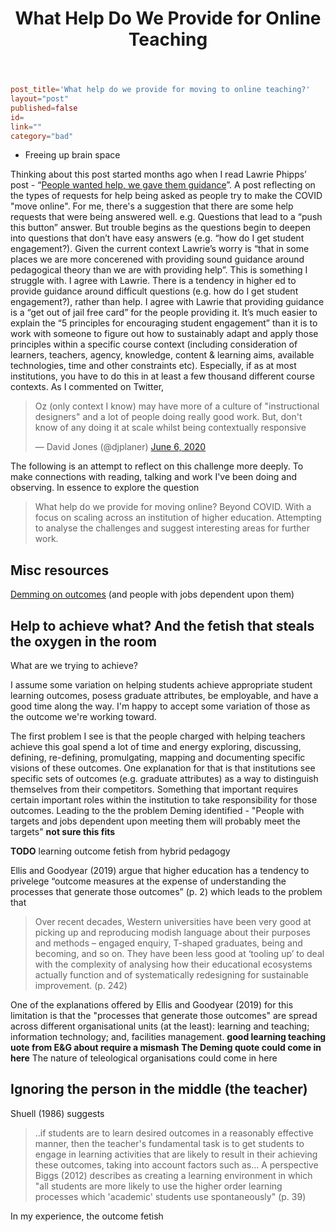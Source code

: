 ﻿---
backlinks:
- title: Blog posts
  url: /share/blog/blog-posts.html
title: What Help Do We Provide for Online Teaching
---
```toml
post_title='What help do we provide for moving to online teaching?'
layout="post"
published=false
id=
link=""
category="bad"
```

- Freeing up brain space



Thinking about this post started months ago when I read Lawrie Phipps’ post - “[People wanted help, we gave them guidance](https://lawriephipps.co.uk/reflections-week-twelve-people-wanted-help-we-gave-them-guidance/)”. A post reflecting on the types of requests for help being asked as people try to make the COVID "move online". For me, there's a suggestion that there are some help requests that were being answered well. e.g. Questions that lead to a “push this button” answer. But trouble begins as the questions begin to deepen into questions that don’t have easy answers (e.g. “how do I get student engagement?). Given the current context Lawrie’s worry is “that in some places we are more concerened with providing sound guidance around pedagogical theory than we are with providing help”.
This is something I struggle with. I agree with Lawrie. There is a tendency in higher ed to provide guidance around difficult questions (e.g. how do I get student engagement?), rather than help. I agree with Lawrie that providing guidance is a “get out of jail free card” for the people providing it. It’s much easier to explain the “5 principles for encouraging student engagement” than it is to work with someone to figure out how to sustainably adapt and apply those principles within a specific course context (including consideration of learners, teachers, agency, knowledge, content & learning aims, available technologies, time and other constraints etc). Especially, if as at most institutions, you have to do this in at least a few thousand different course contexts. 
As I commented on Twitter, 

<blockquote class="twitter-tweet"><p lang="en" dir="ltr">Oz (only context I know) may have more of a culture of &quot;instructional designers&quot; and a lot of people doing really good work. But, don&#39;t know of any doing it at scale whilst being contextually responsive</p>&mdash; David Jones (@djplaner) <a href="https://twitter.com/djplaner/status/1269089857927704576?ref_src=twsrc%5Etfw">June 6, 2020</a></blockquote> <script async src="https://platform.twitter.com/widgets.js" charset="utf-8"></script> 

The following is an attempt to reflect on this challenge more deeply. To make connections with reading, talking and work I've been doing and observing. In essence to explore the question
> What help do we provide for moving online?
Beyond COVID. With a focus on scaling across an institution of higher education. Attempting to analyse the challenges and suggest interesting areas for further work.

## Misc resources

[Demming on outcomes](https://twitter.com/drunkcod/status/1270394734637461504) (and people with jobs dependent upon them)

## Help to achieve what? And the fetish that steals the oxygen in the room

What are we trying to achieve? 

I assume some variation on helping students achieve appropriate student learning outcomes, posess graduate attributes, be employable, and have a good time along the way. I'm happy to accept some variation of those as the outcome we're working toward.

The first problem I see is that the people charged with helping teachers achieve this goal spend a lot of time and energy exploring, discussing, defining, re-defining, promulgating, mapping and documenting specific visions of these outcomes. One explanation for that is that institutions see specific sets of outcomes (e.g. graduate attributes) as a way to distinguish themselves from their competitors. Something that important requires certain important roles within the institution to take responsibility for those outcomes. Leading to the the problem Deming identified - "People with targets and jobs dependent upon meeting them will probably meet the targets" **not sure this fits**

**TODO** learning outcome fetish from hybrid pedagogy

Ellis and Goodyear (2019) argue that higher education has a tendency to privelege “outcome measures at the expense of understanding the processes that generate those outcomes” (p. 2) which leads to the problem that
> Over recent decades, Western universities have been very good at picking up and reproducing modish language about their purposes and methods – engaged enquiry, T-shaped graduates, being and becoming, and so on. They have been less good at ‘tooling up’ to deal with the complexity of analysing how their educational ecosystems actually function and of systematically redesigning for sustainable improvement. (p. 242)

One of the explanations offered by Ellis and Goodyear (2019) for this limitation is that the "processes that generate those outcomes" are spread across different organisational units (at the least): learning and teaching; information technology; and, facilities management.  **good learning teaching uote from E&G about require a mismash**   __The Deming quote could come in here__  The nature of teleological organisations could come in here

## Ignoring the person in the middle (the teacher)

Shuell (1986) suggests
> ..if students are to learn desired outcomes in a reasonably effective manner, then the teacher's fundamental task is to get students to engage in learning activities that are likely to result in their achieving these outcomes, taking into account factors such as...
A perspective Biggs (2012) describes as creating a learning environment in which "all students are more likely to use the higher order learning processes which 'academic' students use spontaneously" (p. 39)

In my experience, the outcome fetish